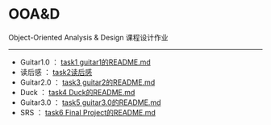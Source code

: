 # OOA&D
Object-Oriented Analysis &amp; Design 课程设计作业

-------------

* Guitar1.0 ： [task1 guitar1的README.md](https://github.com/muxiaobai/OOAD/tree/master/task1) 
*  读后感   ： [task2读后感](https://github.com/muxiaobai/OOAD/tree/master/task2)
* Guitar2.0 ： [task3 guitar2的README.md](https://github.com/muxiaobai/OOAD/tree/master/task3)
* Duck      ： [task4 Duck的README.md](https://github.com/muxiaobai/OOAD/tree/master/task4)
* Guitar3.0 ： [task5 guitar3.0的README.md](https://github.com/muxiaobai/OOAD/tree/master/task5)
* SRS       ： [task6 Final Project的README.md](https://github.com/muxiaobai/OOAD/tree/master/task6)








